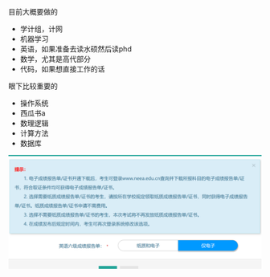 目前大概要做的
- 学计组，计网
- 机器学习
- 英语，如果准备去读水硕然后读phd
- 数学，尤其是高代部分
- 代码，如果想直接工作的话

眼下比较重要的
- 操作系统
- 西瓜书a
- 数理逻辑
- 计算方法
- 数据库

![输入图片说明](/imgs/2024-03-21/KWaBhdBhPESGCxjn.png)
<!--stackedit_data:
eyJoaXN0b3J5IjpbLTgwNDU5NzU4NV19
-->